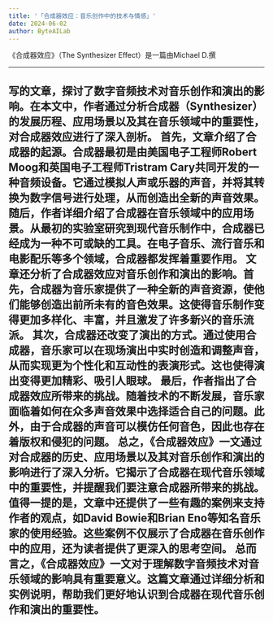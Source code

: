 ```yaml
---
title: '「合成器效应：音乐创作中的技术与情感」'
date: 2024-06-02
author: ByteAILab
---
```


《合成器效应》（The Synthesizer Effect）是一篇由Michael D.撰

---
写的文章，探讨了数字音频技术对音乐创作和演出的影响。在本文中，作者通过分析合成器（Synthesizer）的发展历程、应用场景以及其在音乐领域中的重要性，对合成器效应进行了深入剖析。
首先，文章介绍了合成器的起源。合成器最初是由美国电子工程师Robert Moog和英国电子工程师Tristram Cary共同开发的一种音频设备。它通过模拟人声或乐器的声音，并将其转换为数字信号进行处理，从而创造出全新的声音效果。
随后，作者详细介绍了合成器在音乐领域中的应用场景。从最初的实验室研究到现代音乐制作中，合成器已经成为一种不可或缺的工具。在电子音乐、流行音乐和电影配乐等多个领域，合成器都发挥着重要作用。
文章还分析了合成器效应对音乐创作和演出的影响。首先，合成器为音乐家提供了一种全新的声音资源，使他们能够创造出前所未有的音色效果。这使得音乐制作变得更加多样化、丰富，并且激发了许多新兴的音乐流派。
其次，合成器还改变了演出的方式。通过使用合成器，音乐家可以在现场演出中实时创造和调整声音，从而实现更为个性化和互动性的表演形式。这也使得演出变得更加精彩、吸引人眼球。
最后，作者指出了合成器效应所带来的挑战。随着技术的不断发展，音乐家面临着如何在众多声音效果中选择适合自己的问题。此外，由于合成器的声音可以模仿任何音色，因此也存在着版权和侵犯的问题。
总之，《合成器效应》一文通过对合成器的历史、应用场景以及其对音乐创作和演出的影响进行了深入分析。它揭示了合成器在现代音乐领域中的重要性，并提醒我们要注意合成器所带来的挑战。
值得一提的是，文章中还提供了一些有趣的案例来支持作者的观点，如David Bowie和Brian Eno等知名音乐家的使用经验。这些案例不仅展示了合成器在音乐创作中的应用，还为读者提供了更深入的思考空间。
总而言之，《合成器效应》一文对于理解数字音频技术对音乐领域的影响具有重要意义。这篇文章通过详细分析和实例说明，帮助我们更好地认识到合成器在现代音乐创作和演出的重要性。
---


